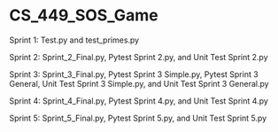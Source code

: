 # CS_449_SOS_Game

Sprint 1: Test.py and test_primes.py

Sprint 2: Sprint_2_Final.py, Pytest Sprint 2.py, and Unit Test Sprint 2.py

Sprint 3: Sprint_3_Final.py, Pytest Sprint 3 Simple.py, Pytest Sprint 3 General, Unit Test Sprint 3 Simple.py, and Unit Test Sprint 3 General.py

Sprint 4: Sprint_4_Final.py, Pytest Sprint 4.py, and Unit Test Sprint 4.py

Sprint 5: Sprint_5_Final.py, Pytest Sprint 5.py, and Unit Test Sprint 5.py
